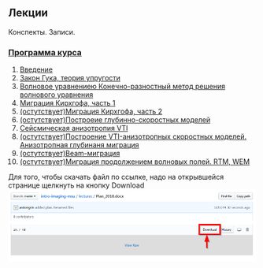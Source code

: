 ## Лекции

Конспекты. Записи.

### [Программа курса](Plan_2018.docx)

1. [Введение](Lektsia_01_Vvedenie.docx)
2. [Закон Гука, теория упругости](Lektsia_02_Hooke.docx)
3. [Волновое уравнениею Конечно-разностный метод решения волнового уравнения](Lektsia_03_Voln_Uravn.docx)
4. [Миграция Кирхгофа, часть 1](Lektsia_04_Kirchhoff.docx)
5. [(остутствует)Миграция Кирхгофа, часть 2]()
6. [(остутствует)Построеие глубинно-скоростных моделей]()
7. [Сейсмическая анизотропия VTI](Lektsia_06_VTI.docx)
8. [(остутствует)Построение VTI-анизотропных скоростных моделей. Анизотропная глубинаня миграция]()
9. [(остутствует)Beam-миграция]()
10. [(остутствует)Миграция продолжением волновых полей. RTM, WEM]()

Для того, чтобы скачать файл по ссылке, надо на открывшейся странице щелкнуть на кнопку Download
![Download-info](./misc/how_to_download.png)